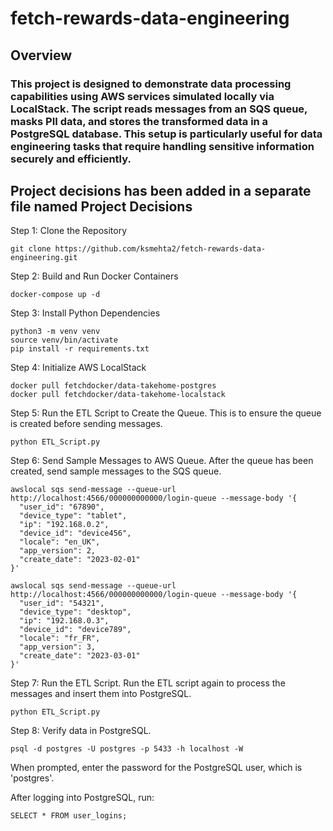 # fetch-rewards-data-engineering

## Overview
### This project is designed to demonstrate data processing capabilities using AWS services simulated locally via LocalStack. The script reads messages from an SQS queue, masks PII data, and stores the transformed data in a PostgreSQL database. This setup is particularly useful for data engineering tasks that require handling sensitive information securely and efficiently.


## Project decisions has been added in a separate file named Project Decisions

Step 1: Clone the Repository
```
git clone https://github.com/ksmehta2/fetch-rewards-data-engineering.git
```

Step 2: Build and Run Docker Containers
```
docker-compose up -d
```

Step 3: Install Python Dependencies
```
python3 -m venv venv
source venv/bin/activate
pip install -r requirements.txt
```

Step 4: Initialize AWS LocalStack
```
docker pull fetchdocker/data-takehome-postgres
docker pull fetchdocker/data-takehome-localstack
```
Step 5: Run the ETL Script to Create the Queue.
This is to ensure the queue is created before sending messages.

```
python ETL_Script.py
```
Step 6: Send Sample Messages to AWS Queue.
After the queue has been created, send sample messages to the SQS queue.
```
awslocal sqs send-message --queue-url http://localhost:4566/000000000000/login-queue --message-body '{
  "user_id": "67890",
  "device_type": "tablet",
  "ip": "192.168.0.2",
  "device_id": "device456",
  "locale": "en_UK",
  "app_version": 2,
  "create_date": "2023-02-01"
}'

awslocal sqs send-message --queue-url http://localhost:4566/000000000000/login-queue --message-body '{
  "user_id": "54321",
  "device_type": "desktop",
  "ip": "192.168.0.3",
  "device_id": "device789",
  "locale": "fr_FR",
  "app_version": 3,
  "create_date": "2023-03-01"
}'
```

Step 7: Run the ETL Script.
Run the ETL script again to process the messages and insert them into PostgreSQL.
```
python ETL_Script.py
```

Step 8: Verify data in PostgreSQL.
```
psql -d postgres -U postgres -p 5433 -h localhost -W
```

When prompted, enter the password for the PostgreSQL user, which is 'postgres'.

After logging into PostgreSQL, run:
```
SELECT * FROM user_logins;
```

